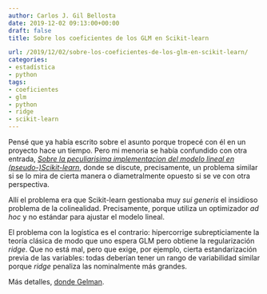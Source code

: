```yaml
---
author: Carlos J. Gil Bellosta
date: 2019-12-02 09:13:00+00:00
draft: false
title: Sobre los coeficientes de los GLM en Scikit-learn

url: /2019/12/02/sobre-los-coeficientes-de-los-glm-en-scikit-learn/
categories:
- estadística
- python
tags:
- coeficientes
- glm
- python
- ridge
- scikit-learn
---
```


Pensé que ya había escrito sobre el asunto porque tropecé con él en un proyecto hace un tiempo. Pero mi menoria se había confundido con otra entrada, _[Sobre la peculiarisima implementacion del modelo lineal en (pseudo-)Scikit-learn](https://www.datanalytics.com/2019/07/17/sobre-la-peculiarisima-implementacion-del-modelo-lineal-en-pseudo-scikit-learn/)_, donde se discute, precisamente, un problema similar si se lo mira de cierta manera o diametralmente opuesto si se ve con otra perspectiva.

Allí el problema era que Scikit-learn gestionaba muy _sui generis_ el insidioso problema de la colinealidad. Precisamente, porque utiliza un optimizador _ad hoc_ y no estándar para ajustar el modelo lineal.

El problema con la logística es el contrario: hipercorrige subrepticiamente la teoría clásica de modo que uno espera GLM pero obtiene la regularización _ridge_. Que no está mal, pero que exige, por ejemplo, cierta estandarización previa de las variables: todas deberían tener un rango de variabilidad similar porque _ridge_ penaliza las nominalmente más grandes.

Más detalles, [donde Gelman](https://statmodeling.stat.columbia.edu/2019/11/28/the-default-prior-for-logistic-regression-coefficients-in-scikit-learn/).